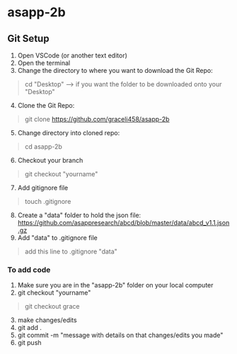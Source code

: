 # asapp-2b

## Git Setup
1. Open VSCode (or another text editor)
2. Open the terminal
3. Change the directory to where you want to download the Git Repo: 
> cd "Desktop" --> if you want the folder to be downloaded onto your "Desktop"
4. Clone the Git Repo:
> git clone https://github.com/graceli458/asapp-2b
5. Change directory into cloned repo: 
> cd asapp-2b
6. Checkout your branch
> git checkout "yourname"
7. Add gitignore file
> touch .gitignore
8. Create a "data" folder to hold the json file: https://github.com/asappresearch/abcd/blob/master/data/abcd_v1.1.json.gz
9. Add "data" to .gitignore file
> add this line to .gitignore "data"

### To add code
1. Make sure you are in the "asapp-2b" folder on your local computer
2. git checkout "yourname"
> git checkout grace
3. make changes/edits
4. git add .
5. git commit -m "message with details on that changes/edits you made"
6. git push 